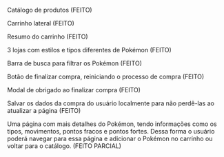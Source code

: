 Catálogo de produtos (FEITO)

Carrinho lateral (FEITO)

Resumo do carrinho (FEITO)

3 lojas com estilos e tipos diferentes de Pokémon (FEITO)

Barra de busca para filtrar os Pokémon (FEITO)

Botão de finalizar compra, reiniciando o processo de compra (FEITO)

Modal de obrigado ao finalizar compra (FEITO)

Salvar os dados da compra do usuário localmente para não perdê-las ao atualizar a página (FEITO)

Uma página com mais detalhes do Pokémon, tendo informações como os tipos, movimentos, pontos fracos e pontos fortes. Dessa forma o usuário poderá navegar para essa página e adicionar o Pokémon no carrinho ou voltar para o catálogo.
(FEITO PARCIAL)